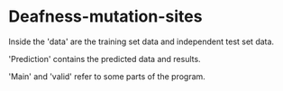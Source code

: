 # Deafness-mutation-sites
Inside the 'data' are the training set data and independent test set data.

'Prediction' contains the predicted data and results.

'Main' and 'valid' refer to some parts of the program.
